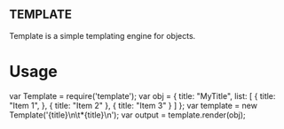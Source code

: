 ## TEMPLATE
Template is a simple templating engine for objects.

# Usage

  var Template = require('template');
  var obj = {
    title: "MyTitle",
    list: [
      {
        title: "Item 1",
      },
      {
        title: "Item 2"
      },
      {
        title: "Item 3"
      }
    ]
  };
  var template = new Template('{title}\n<foreach item="list">\t*{title}\n</foreach>');
  var output = template.render(obj);
